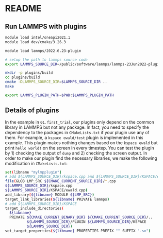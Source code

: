 # README

## Run LAMMPS with plugins

```bash
module load intel/oneapi2021.1
module load dev/cmake/3.26.3 

module load lammps/2022.6.23-plugin

# setup the path to lammps source code
export LAMMPS_SOURCE_DIR=/public/software/lammps/lammps-23Jun2022-plugin/src

mkdir -p plugins/build
cd plugins/build
cmake -DLAMMPS_SOURCE_DIR=$LAMMPS_SOURCE_DIR ..
make

export LAMMPS_PLUGIN_PATH=$PWD:$LAMMPS_PLUGIN_PATH
```

## Details of plugins

In the example in `01.first_trial`, our plugins only depend on the common library in LAMMPS but not any package. In fact, you need to specify the dependency to the packages in `CMakeLists.txt` if your plugin use any of them. For example, a `kspace ewald/test` plugin is implemented in this example. This plugin makes nothing changes based on the `kspace ewald` but print `hello world!` on the screen in every timestep. You can test the plugin by 1) checking the output of `dump` and 2) checking the screen output. In order to make our plugin find the necessary libraries, we make the following modification in `CMakeLists.txt`:

```bash
set(libname "mylmpplugin")
# add ${LAMMPS_SOURCE_DIR}/kspace.cpp and ${LAMMPS_SOURCE_DIR}/KSPACE/ewald.cpp
file(GLOB LMP_SRC ${CMAKE_CURRENT_SOURCE_DIR}/*.cpp
${LAMMPS_SOURCE_DIR}/kspace.cpp
${LAMMPS_SOURCE_DIR}/KSPACE/ewald.cpp)
add_library(${libname} MODULE ${LMP_SRC})
target_link_libraries(${libname} PRIVATE lammps)
# add ${LAMMPS_SOURCE_DIR}/KSPACE
target_include_directories(
  ${libname}
  PRIVATE ${CMAKE_CURRENT_BINARY_DIR} ${CMAKE_CURRENT_SOURCE_DIR}/..
          ${LAMMPS_SOURCE_DIR}/PLUGIN ${LAMMPS_SOURCE_DIR}/KSPACE
          ${LAMMPS_SOURCE_DIR})
set_target_properties(${libname} PROPERTIES PREFIX "" SUFFIX ".so")
```

